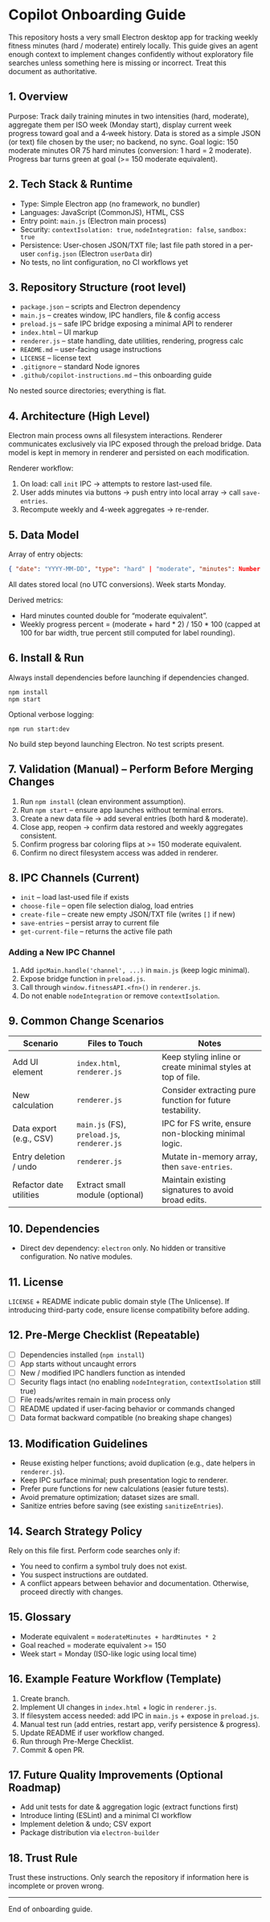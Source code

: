 # Copilot Onboarding Guide

This repository hosts a very small Electron desktop app for tracking weekly fitness minutes (hard / moderate) entirely locally. This guide gives an agent enough context to implement changes confidently without exploratory file searches unless something here is missing or incorrect. Treat this document as authoritative.

## 1. Overview
Purpose: Track daily training minutes in two intensities (hard, moderate), aggregate them per ISO week (Monday start), display current week progress toward goal and a 4‑week history. Data is stored as a simple JSON (or text) file chosen by the user; no backend, no sync.
Goal logic: 150 moderate minutes OR 75 hard minutes (conversion: 1 hard = 2 moderate). Progress bar turns green at goal (>= 150 moderate equivalent).

## 2. Tech Stack & Runtime
- Type: Simple Electron app (no framework, no bundler)
- Languages: JavaScript (CommonJS), HTML, CSS
- Entry point: `main.js` (Electron main process)
- Security: `contextIsolation: true`, `nodeIntegration: false`, `sandbox: true`
- Persistence: User-chosen JSON/TXT file; last file path stored in a per-user `config.json` (Electron `userData` dir)
- No tests, no lint configuration, no CI workflows yet

## 3. Repository Structure (root level)
- `package.json`  – scripts and Electron dependency
- `main.js`       – creates window, IPC handlers, file & config access
- `preload.js`    – safe IPC bridge exposing a minimal API to renderer
- `index.html`    – UI markup
- `renderer.js`   – state handling, date utilities, rendering, progress calc
- `README.md`     – user-facing usage instructions
- `LICENSE`       – license text
- `.gitignore`    – standard Node ignores
- `.github/copilot-instructions.md` – this onboarding guide

No nested source directories; everything is flat.

## 4. Architecture (High Level)
Electron main process owns all filesystem interactions. Renderer communicates exclusively via IPC exposed through the preload bridge. Data model is kept in memory in renderer and persisted on each modification.

Renderer workflow:
1. On load: call `init` IPC -> attempts to restore last-used file.
2. User adds minutes via buttons -> push entry into local array -> call `save-entries`.
3. Recompute weekly and 4-week aggregates -> re-render.

## 5. Data Model
Array of entry objects:
```json
{ "date": "YYYY-MM-DD", "type": "hard" | "moderate", "minutes": Number }
```
All dates stored local (no UTC conversions). Week starts Monday.

Derived metrics:
- Hard minutes counted double for “moderate equivalent”.
- Weekly progress percent = (moderate + hard * 2) / 150 * 100 (capped at 100 for bar width, true percent still computed for label rounding).

## 6. Install & Run
Always install dependencies before launching if dependencies changed.
```
npm install
npm start
```
Optional verbose logging:
```
npm run start:dev
```
No build step beyond launching Electron. No test scripts present.

## 7. Validation (Manual) – Perform Before Merging Changes
1. Run `npm install` (clean environment assumption).
2. Run `npm start` – ensure app launches without terminal errors.
3. Create a new data file -> add several entries (both hard & moderate).
4. Close app, reopen -> confirm data restored and weekly aggregates consistent.
5. Confirm progress bar coloring flips at >= 150 moderate equivalent.
6. Confirm no direct filesystem access was added in renderer.

## 8. IPC Channels (Current)
- `init` – load last-used file if exists
- `choose-file` – open file selection dialog, load entries
- `create-file` – create new empty JSON/TXT file (writes `[]` if new)
- `save-entries` – persist array to current file
- `get-current-file` – returns the active file path

### Adding a New IPC Channel
1. Add `ipcMain.handle('channel', ...)` in `main.js` (keep logic minimal). 
2. Expose bridge function in `preload.js`.
3. Call through `window.fitnessAPI.<fn>()` in `renderer.js`.
4. Do not enable `nodeIntegration` or remove `contextIsolation`.

## 9. Common Change Scenarios
| Scenario | Files to Touch | Notes |
|----------|----------------|-------|
| Add UI element | `index.html`, `renderer.js` | Keep styling inline or create minimal styles at top of file. |
| New calculation | `renderer.js` | Consider extracting pure function for future testability. |
| Data export (e.g., CSV) | `main.js` (FS), `preload.js`, `renderer.js` | IPC for FS write, ensure non-blocking minimal logic. |
| Entry deletion / undo | `renderer.js` | Mutate in-memory array, then `save-entries`. |
| Refactor date utilities | Extract small module (optional) | Maintain existing signatures to avoid broad edits. |

## 10. Dependencies
- Direct dev dependency: `electron` only.
No hidden or transitive configuration. No native modules.

## 11. License
`LICENSE` + README indicate public domain style (The Unlicense). If introducing third-party code, ensure license compatibility before adding.

## 12. Pre-Merge Checklist (Repeatable)
- [ ] Dependencies installed (`npm install`)
- [ ] App starts without uncaught errors
- [ ] New / modified IPC handlers function as intended
- [ ] Security flags intact (no enabling `nodeIntegration`, `contextIsolation` still true)
- [ ] File reads/writes remain in main process only
- [ ] README updated if user-facing behavior or commands changed
- [ ] Data format backward compatible (no breaking shape changes)

## 13. Modification Guidelines
- Reuse existing helper functions; avoid duplication (e.g., date helpers in `renderer.js`).
- Keep IPC surface minimal; push presentation logic to renderer.
- Prefer pure functions for new calculations (easier future tests). 
- Avoid premature optimization; dataset sizes are small.
- Sanitize entries before saving (see existing `sanitizeEntries`).

## 14. Search Strategy Policy
Rely on this file first. Perform code searches only if:
- You need to confirm a symbol truly does not exist.
- You suspect instructions are outdated.
- A conflict appears between behavior and documentation.
Otherwise, proceed directly with changes.

## 15. Glossary
- Moderate equivalent = `moderateMinutes + hardMinutes * 2`
- Goal reached = moderate equivalent >= 150
- Week start = Monday (ISO-like logic using local time)

## 16. Example Feature Workflow (Template)
1. Create branch.
2. Implement UI changes in `index.html` + logic in `renderer.js`.
3. If filesystem access needed: add IPC in `main.js` + expose in `preload.js`.
4. Manual test run (add entries, restart app, verify persistence & progress).
5. Update README if user workflow changed.
6. Run through Pre-Merge Checklist.
7. Commit & open PR.

## 17. Future Quality Improvements (Optional Roadmap)
- Add unit tests for date & aggregation logic (extract functions first)
- Introduce linting (ESLint) and a minimal CI workflow
- Implement deletion & undo; CSV export
- Package distribution via `electron-builder`

## 18. Trust Rule
Trust these instructions. Only search the repository if information here is incomplete or proven wrong.

---
End of onboarding guide.
